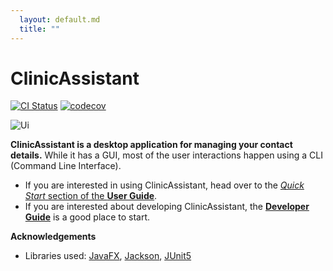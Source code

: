 ```yaml
---
  layout: default.md
  title: ""
---
```


# ClinicAssistant

[![CI Status](https://github.com/AY2324S1-CS2103T-W09-3/tp/workflows/Java%20CI/badge.svg)](https://github.com/AY2324S1-CS2103T-W09-3/tp/actions)
[![codecov](https://codecov.io/gh/AY2324S1-CS2103T-W09-3/tp/graph/badge.svg?token=E7O4JYRUM0)](https://codecov.io/gh/AY2324S1-CS2103T-W09-3/tp)

![Ui](images/AB3Ui.png)

**ClinicAssistant is a desktop application for managing your contact details.** While it has a GUI, most of the user interactions happen using a CLI (Command Line Interface).

* If you are interested in using ClinicAssistant, head over to the [_Quick Start_ section of the **User Guide**](UserGuide.html#quick-start).
* If you are interested about developing ClinicAssistant, the [**Developer Guide**](DeveloperGuide.html) is a good place to start.


**Acknowledgements**

* Libraries used: [JavaFX](https://openjfx.io/), [Jackson](https://github.com/FasterXML/jackson), [JUnit5](https://github.com/junit-team/junit5)
